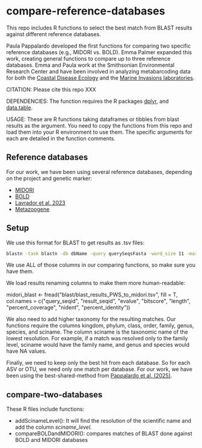# compare-reference-databases

This repo includes R functions to select the best match from BLAST results against different reference databases.

Paula Pappalardo developed the first functions for comparing two specific reference databases (e.g., MIDORI vs. BOLD). Emma Palmer expanded this work, creating general functions to compare up to three reference databases. Emma and Paula work at the Smithsonian Environmental Research Center and have been involved in analyzing metabarcoding data for both the [Coastal Disease Ecology](https://serc.si.edu/labs/coastal-disease-ecology) and the [Marine Invasions laboratories](https://serc.si.edu/labs/marine-invasions-research).

CITATION: Please cite this repo XXX

DEPENDENCIES: The function requires the R packages [dplyr](https://dplyr.tidyverse.org/), and [data.table](https://cran.r-project.org/web/packages/data.table/vignettes/datatable-intro.html).

USAGE: These are R functions taking dataframes or tibbles from blast results as the argument. You need to copy the functions from this repo and load them into your R environment to use them. The specific arguments for each are detailed in the function comments.

## Reference databases

For our work, we have been using several reference databases, depending on the project and genetic marker:
* [MIDORI](https://www.reference-midori.info/)
* [BOLD](https://boldsystems.org/data/data-packages/)
* [Lavrador et al. 2023](https://www.mdpi.com/1424-2818/15/2/174)
* [Metazoogene](https://metazoogene.org/mzgdb/)

## Setup

We use this format for BLAST to get results as .tsv files:

``` bash
blastn -task blastn -db dbName -query querySeqsFasta -word_size 11 -max_target_seqs 200 -evalue 0.01 -outfmt "6 qseqid sseqid staxids evalue bitscore length qcovs nident pident" -out blastResults.tsv
```
We use ALL of those columns in our comparing functions, so make sure you have them.

We load results renaming columns to make them more human-readable: 

midori_blast <- fread("blast/blast_results_PWS_to_midori.tsv", fill = T,
                         col.names = c("query_seqid", "result_seqid", "evalue", "bitscore",
                         "length", "percent_coverage", "nident", "percent_identity")) 

We also need to add higher taxonomy for the resulting matches. Our functions require the columns kingdom, phylum, class, order, family, genus, species, and sciname. The column sciname is the taxonomic name of the lowest resolution. For example, if a match was resolved only to the family level, sciname would have the family name, and genus and species would have NA values. 

Finally, we need to keep only the best hit from each database. So for each ASV or OTU, we need only one match per database. For our work, we have been using the best-shared-method from [Pappalardo et al. (2025)](https://besjournals.onlinelibrary.wiley.com/doi/full/10.1111/2041-210X.70147).

## compare-two-databases

These R files include functions:

* addScinameLevel(): It will find the resolution of the scientific name and add the column _sciname_level_.
* compareBOLDandMIDORI(): compares matches of BLAST done against BOLD and MIDORI databases
